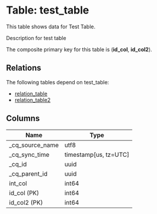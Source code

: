 # Table: test_table

This table shows data for Test Table.

Description for test table

The composite primary key for this table is (**id_col**, **id_col2**).

## Relations

The following tables depend on test_table:
  - [relation_table](relation_table.md)
  - [relation_table2](relation_table2.md)

## Columns

| Name          | Type          |
| ------------- | ------------- |
|_cq_source_name|utf8|
|_cq_sync_time|timestamp[us, tz=UTC]|
|_cq_id|uuid|
|_cq_parent_id|uuid|
|int_col|int64|
|id_col (PK)|int64|
|id_col2 (PK)|int64|
